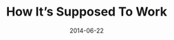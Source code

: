 ---
title: "How It’s Supposed To Work"
speaker: "Barry Gin"
date: "2014-06-22"
sermonUrl: "//35.190.93.184/sermons/20140622_sunday_pastor_barry_gin_how_it's_supposed_to_work.mp3"
---